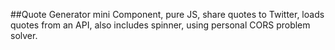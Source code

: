 ##Quote Generator mini Component, pure JS, share quotes to Twitter, loads quotes from an API, also includes spinner, using personal CORS problem solver.
